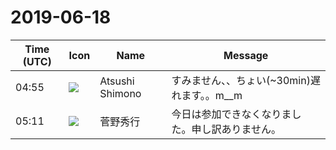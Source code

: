 # 2019-06-18

|Time (UTC)|Icon|Name|Message|
|---|---|---|---|
|04:55|![](https://secure.gravatar.com/avatar/3f82b853a23d9a6d1ce612d83f3a3a54.jpg?s=72&d=https%3A%2F%2Fa.slack-edge.com%2Fdf10d%2Fimg%2Favatars%2Fava_0008-72.png)|Atsushi Shimono|すみません、、ちょい(~30min)遅れます。。m__m|
|05:11|![](https://secure.gravatar.com/avatar/39a41a1067f7dd612fe12c33b4440e2c.jpg?s=72&d=https%3A%2F%2Fa.slack-edge.com%2Fdf10d%2Fimg%2Favatars%2Fava_0014-72.png)|菅野秀行|今日は参加できなくなりました。申し訳ありません。|
